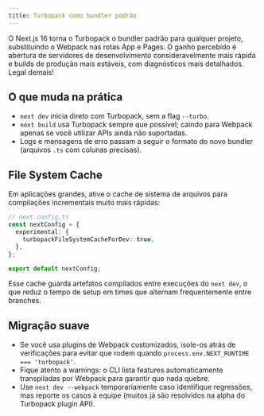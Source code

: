 ```yaml
---
title: Turbopack como bundler padrão
---
```


O Next.js 16 torna o Turbopack o bundler padrão para qualquer projeto, substituindo o Webpack nas rotas App e Pages. O ganho percebido é abertura de servidores de desenvolvimento consideravelmente mais rápida e builds de produção mais estáveis, com diagnósticos mais detalhados. Legal demais!

## O que muda na prática

- `next dev` inicia direto com Turbopack, sem a flag `--turbo`.
- `next build` usa Turbopack sempre que possível; caindo para Webpack apenas se você utilizar APIs ainda não suportadas.
- Logs e mensagens de erro passam a seguir o formato do novo bundler (arquivos `.ts` com colunas precisas).

## File System Cache

Em aplicações grandes, ative o cache de sistema de arquivos para compilações incrementais muito mais rápidas:

```ts
// next.config.ts
const nextConfig = {
  experimental: {
    turbopackFileSystemCacheForDev: true,
  },
};

export default nextConfig;
```

Esse cache guarda artefatos compilados entre execuções do `next dev`, o que reduz o tempo de setup em times que alternam frequentemente entre branches.

## Migração suave

- Se você usa plugins de Webpack customizados, isole-os atrás de verificações para evitar que rodem quando `process.env.NEXT_RUNTIME === 'turbopack'`.
- Fique atento a warnings: o CLI lista features automaticamente transpiladas por Webpack para garantir que nada quebre.
- Use `next dev --webpack` temporariamente caso identifique regressões, mas reporte os casos à equipe (muitos já são resolvidos na alpha do Turbopack plugin API).
